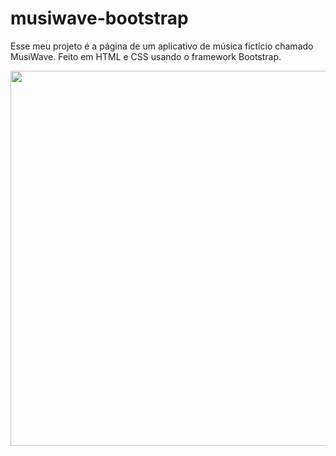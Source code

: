 # musiwave-bootstrap
Esse meu projeto é a página de um aplicativo de música fictício chamado MusiWave. Feito em HTML e CSS usando o framework Bootstrap.

<img src="https://i.imgur.com/W8FiecA.png" height="600px">
